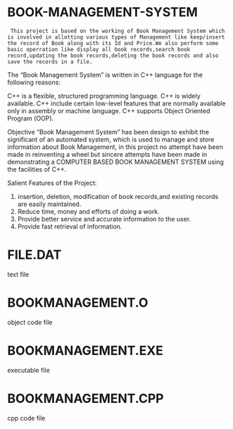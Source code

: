 # BOOK-MANAGEMENT-SYSTEM
  
     This project is based on the working of Book Management System which is involved in allotting various types of Management like keep/insert the record of Book along with its Id and Price.We also perform some basic operration like display all book records,search book record,updating the book records,deleting the book records and also save the records in a file.
     
 The “Book Management System” is written in C++ language for the following reasons:

C++ is a flexible, structured programming language.
C++ is widely available.
C++ include certain low-level features that are normally available only in assembly or machine language.
C++ supports Object Oriented Program (OOP).
     
 Objective
“Book Management System” has been design to exhibit the significant of an automated system, which is used to manage and store information about Book Management, in this project no attempt have been made in reinventing a wheel but sincere attempts have been made in demonstrating a COMPUTER BASED BOOK MANAGEMENT SYSTEM using the facilities of C++.

Salient Features of the Project:
1) insertion, deletion, modification of book records,and existing records are easily maintained.
2) Reduce time, money and efforts of doing a work.
3) Provide better service and accurate information to the user.
4) Provide fast retrieval of information.

# FILE.DAT 
text file
  
# BOOKMANAGEMENT.O
object code file

# BOOKMANAGEMENT.EXE
executable file 

# BOOKMANAGEMENT.CPP
cpp code file
